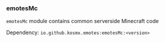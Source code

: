 ### emotesMc
`emotesMc` module contains common serverside Minecraft code

Dependency: `io.github.kosmx.emotes:emotesMc:<version>`